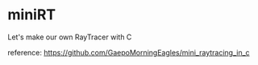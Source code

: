 # miniRT
Let's make our own RayTracer with C

reference: https://github.com/GaepoMorningEagles/mini_raytracing_in_c